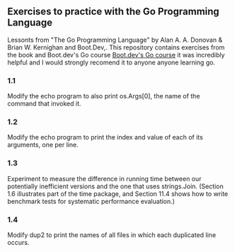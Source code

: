 ##  Exercises to practice with the Go Programming Language

Lessonts from "The Go Programming Language" by Alan A. A. Donovan & Brian W. Kernighan and Boot.Dev,. This repository contains exercises from the book and Boot.dev's Go course [Boot.dev's Go course](https://www.boot.dev/courses/learn-golang) it was incredibly helpful and I would strongly recomend it to anyone anyone learning go.

### 1.1
Modify the echo program to also print os.Args[0], the name of the command that invoked it.

### 1.2
Modify the echo program to print the index and value of each of its arguments, one per line.

### 1.3
Experiment to measure the difference in running time between our potentially inefficient versions and the one that uses strings.Join. (Section 1.6 illustrates part of the time package, and Section 11.4 shows how to write benchmark tests for systematic performance evaluation.)

### 1.4
Modify dup2 to print the names of all files in which each duplicated line occurs.



